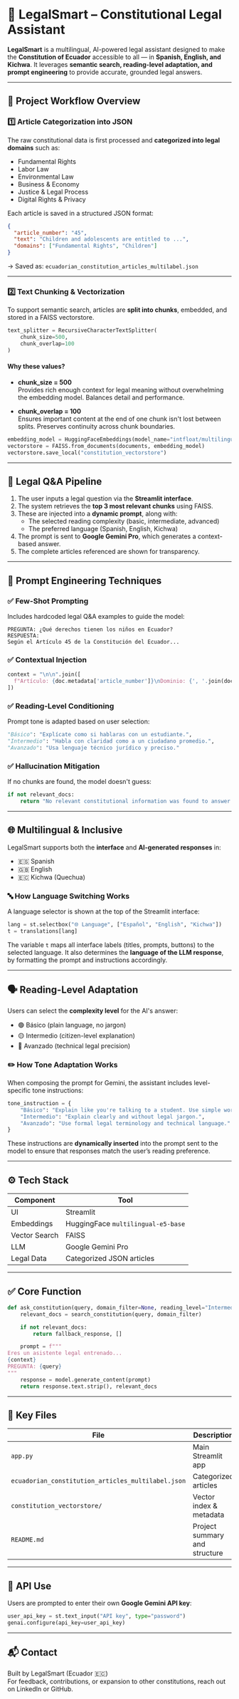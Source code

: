 
# 🧠 LegalSmart – Constitutional Legal Assistant

**LegalSmart** is a multilingual, AI-powered legal assistant designed to make the **Constitution of Ecuador** accessible to all — in **Spanish, English, and Kichwa**. It leverages **semantic search, reading-level adaptation, and prompt engineering** to provide accurate, grounded legal answers.

---

## 📌 Project Workflow Overview

### 1️⃣ Article Categorization into JSON  
The raw constitutional data is first processed and **categorized into legal domains** such as:

- Fundamental Rights  
- Labor Law  
- Environmental Law  
- Business & Economy  
- Justice & Legal Process  
- Digital Rights & Privacy

Each article is saved in a structured JSON format:
```json
{
  "article_number": "45",
  "text": "Children and adolescents are entitled to ...",
  "domains": ["Fundamental Rights", "Children"]
}
```

→ Saved as: `ecuadorian_constitution_articles_multilabel.json`

---

### 2️⃣ Text Chunking & Vectorization

To support semantic search, articles are **split into chunks**, embedded, and stored in a FAISS vectorstore.

```python
text_splitter = RecursiveCharacterTextSplitter(
    chunk_size=500,
    chunk_overlap=100
)
```

#### Why these values?

- **chunk_size = 500**  
  Provides rich enough context for legal meaning without overwhelming the embedding model. Balances detail and performance.

- **chunk_overlap = 100**  
  Ensures important content at the end of one chunk isn't lost between splits. Preserves continuity across chunk boundaries.

```python
embedding_model = HuggingFaceEmbeddings(model_name="intfloat/multilingual-e5-base")
vectorstore = FAISS.from_documents(documents, embedding_model)
vectorstore.save_local("constitution_vectorstore")
```

---

## 🔎 Legal Q&A Pipeline

1. The user inputs a legal question via the **Streamlit interface**.
2. The system retrieves the **top 3 most relevant chunks** using FAISS.
3. These are injected into a **dynamic prompt**, along with:
   - The selected reading complexity (basic, intermediate, advanced)
   - The preferred language (Spanish, English, Kichwa)
4. The prompt is sent to **Google Gemini Pro**, which generates a context-based answer.
5. The complete articles referenced are shown for transparency.

---

## 🧠 Prompt Engineering Techniques

### ✅ Few-Shot Prompting
Includes hardcoded legal Q&A examples to guide the model:
```text
PREGUNTA: ¿Qué derechos tienen los niños en Ecuador?
RESPUESTA:
Según el Artículo 45 de la Constitución del Ecuador...
```

### ✅ Contextual Injection
```python
context = "\n\n".join([
  f"Artículo: {doc.metadata['article_number']}\nDominio: {', '.join(doc.metadata['domains'])}\nContenido: {doc.page_content}"
])
```

### ✅ Reading-Level Conditioning
Prompt tone is adapted based on user selection:
```python
"Básico": "Explícate como si hablaras con un estudiante.",
"Intermedio": "Habla con claridad como a un ciudadano promedio.",
"Avanzado": "Usa lenguaje técnico jurídico y preciso."
```

### ✅ Hallucination Mitigation
If no chunks are found, the model doesn't guess:
```python
if not relevant_docs:
    return "No relevant constitutional information was found to answer this question.", []
```

---


## 🌐 Multilingual & Inclusive

LegalSmart supports both the **interface** and **AI-generated responses** in:

- 🇪🇸 Spanish
- 🇬🇧 English
- 🇪🇨 Kichwa (Quechua)

### 🔤 How Language Switching Works
A language selector is shown at the top of the Streamlit interface:
```python
lang = st.selectbox("🌐 Language", ["Español", "English", "Kichwa"])
t = translations[lang]
```
The variable `t` maps all interface labels (titles, prompts, buttons) to the selected language. It also determines the **language of the LLM response**, by formatting the prompt and instructions accordingly.

---

## 🗣️ Reading-Level Adaptation

Users can select the **complexity level** for the AI's answer:

- 🟢 Básico (plain language, no jargon)
- 🟡 Intermedio (citizen-level explanation)
- 🔵 Avanzado (technical legal precision)

### ✏️ How Tone Adaptation Works
When composing the prompt for Gemini, the assistant includes level-specific tone instructions:

```python
tone_instruction = {
    "Básico": "Explain like you're talking to a student. Use simple words.",
    "Intermedio": "Explain clearly and without legal jargon.",
    "Avanzado": "Use formal legal terminology and technical language."
}
```

These instructions are **dynamically inserted** into the prompt sent to the model to ensure that responses match the user’s reading preference.

---

## ⚙️ Tech Stack

| Component        | Tool                                  |
|------------------|---------------------------------------|
| UI               | Streamlit                             |
| Embeddings       | HuggingFace `multilingual-e5-base`    |
| Vector Search    | FAISS                                 |
| LLM              | Google Gemini Pro                     |
| Legal Data       | Categorized JSON articles             |

---

## ✅ Core Function

```python
def ask_constitution(query, domain_filter=None, reading_level="Intermedio"):
    relevant_docs = search_constitution(query, domain_filter)

    if not relevant_docs:
        return fallback_response, []

    prompt = f"""
Eres un asistente legal entrenado...
{context}
PREGUNTA: {query}
"""
    response = model.generate_content(prompt)
    return response.text.strip(), relevant_docs
```

---

## 📁 Key Files

| File | Description |
|------|-------------|
| `app.py` | Main Streamlit app |
| `ecuadorian_constitution_articles_multilabel.json` | Categorized articles |
| `constitution_vectorstore/` | Vector index & metadata |
| `README.md` | Project summary and structure |

---

## 🔐 API Use

Users are prompted to enter their own **Google Gemini API key**:
```python
user_api_key = st.text_input("API key", type="password")
genai.configure(api_key=user_api_key)
```

---

## 📬 Contact

Built by LegalSmart (Ecuador 🇪🇨)  
For feedback, contributions, or expansion to other constitutions, reach out on LinkedIn or GitHub.
